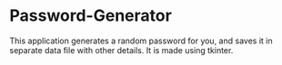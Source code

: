 # Password-Generator
This application generates a random password for you, and saves it in separate data file with other details. It is made using tkinter. 

